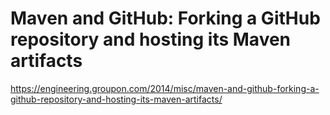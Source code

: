 Maven and GitHub: Forking a GitHub repository and hosting its Maven artifacts
=============================================================================

https://engineering.groupon.com/2014/misc/maven-and-github-forking-a-github-repository-and-hosting-its-maven-artifacts/
